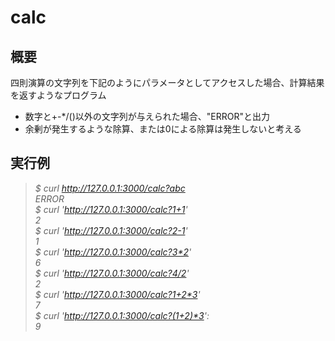 # calc

## 概要
四則演算の文字列を下記のようにパラメータとしてアクセスした場合、計算結果を返すようなプログラム
- 数字と\+\-\*/\(\)以外の文字列が与えられた場合、"ERROR"と出力
- 余剰が発生するような除算、または0による除算は発生しないと考える

## 実行例
>*$ curl http://127.0.0.1:3000/calc?abc*  
>*ERROR*  
>*$ curl 'http://127.0.0.1:3000/calc?1+1'*  
>*2*  
>*$ curl 'http://127.0.0.1:3000/calc?2-1'*  
>*1*  
>*$ curl 'http://127.0.0.1:3000/calc?3*2'*  
>*6*  
>*$ curl 'http://127.0.0.1:3000/calc?4/2'*  
>*2*  
>*$ curl 'http://127.0.0.1:3000/calc?1+2*3'*  
>*7*  
>*$ curl 'http://127.0.0.1:3000/calc?(1+2)*3':*  
>*9*  
